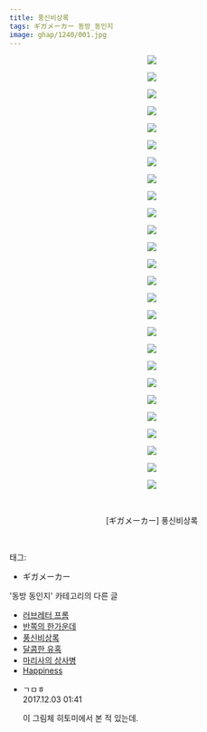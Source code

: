 ```yaml
---
title: 풍신비상록
tags: ギガメーカー 동방_동인지
image: ghap/1240/001.jpg
---
```

<div class="article">
<p style="text-align: center; clear: none; float: none;"><img src="{{ site.nasurl }}/ghap/1240/001.jpg"/></p>
<p style="text-align: center; clear: none; float: none;"><img src="{{ site.nasurl }}/ghap/1240/002.jpg"/></p>
<p style="text-align: center; clear: none; float: none;"><img src="{{ site.nasurl }}/ghap/1240/003.jpg"/></p>
<p style="text-align: center; clear: none; float: none;"><img src="{{ site.nasurl }}/ghap/1240/004.jpg"/></p>
<p style="text-align: center; clear: none; float: none;"><img src="{{ site.nasurl }}/ghap/1240/005.jpg"/></p>
<p style="text-align: center; clear: none; float: none;"><img src="{{ site.nasurl }}/ghap/1240/006.jpg"/></p>
<p style="text-align: center; clear: none; float: none;"><img src="{{ site.nasurl }}/ghap/1240/007.jpg"/></p>
<p style="text-align: center; clear: none; float: none;"><img src="{{ site.nasurl }}/ghap/1240/008.jpg"/></p>
<p style="text-align: center; clear: none; float: none;"><img src="{{ site.nasurl }}/ghap/1240/009.jpg"/></p>
<p style="text-align: center; clear: none; float: none;"><img src="{{ site.nasurl }}/ghap/1240/010.jpg"/></p>
<p style="text-align: center; clear: none; float: none;"><img src="{{ site.nasurl }}/ghap/1240/011.jpg"/></p>
<p style="text-align: center; clear: none; float: none;"><img src="{{ site.nasurl }}/ghap/1240/012.jpg"/></p>
<p style="text-align: center; clear: none; float: none;"><img src="{{ site.nasurl }}/ghap/1240/013.jpg"/></p>
<p style="text-align: center; clear: none; float: none;"><img src="{{ site.nasurl }}/ghap/1240/014.jpg"/></p>
<p style="text-align: center; clear: none; float: none;"><img src="{{ site.nasurl }}/ghap/1240/015.jpg"/></p>
<p style="text-align: center; clear: none; float: none;"><img src="{{ site.nasurl }}/ghap/1240/016.jpg"/></p>
<p style="text-align: center; clear: none; float: none;"><img src="{{ site.nasurl }}/ghap/1240/017.jpg"/></p>
<p style="text-align: center; clear: none; float: none;"><img src="{{ site.nasurl }}/ghap/1240/018.jpg"/></p>
<p style="text-align: center; clear: none; float: none;"><img src="{{ site.nasurl }}/ghap/1240/019.jpg"/></p>
<p style="text-align: center; clear: none; float: none;"><img src="{{ site.nasurl }}/ghap/1240/020.jpg"/></p>
<p style="text-align: center; clear: none; float: none;"><img src="{{ site.nasurl }}/ghap/1240/021.jpg"/></p>
<p style="text-align: center; clear: none; float: none;"><img src="{{ site.nasurl }}/ghap/1240/022.jpg"/></p>
<p style="text-align: center; clear: none; float: none;"><img src="{{ site.nasurl }}/ghap/1240/023.jpg"/></p>
<p style="text-align: center; clear: none; float: none;"><img src="{{ site.nasurl }}/ghap/1240/024.jpg"/></p>
<p style="text-align: center; clear: none; float: none;"><img src="{{ site.nasurl }}/ghap/1240/025.jpg"/></p>
<p style="text-align: center; clear: none; float: none;"><img src="{{ site.nasurl }}/ghap/1240/026.jpg"/></p>
<p style="text-align: center; clear: none; float: none;"><br/></p>
<p style="text-align: center; clear: none; float: none;">[ギガメーカー] 풍신비상록</p>
<p><br/></p>
</div><div class="tagTrail">
<p>태그: </p>
<ul>
<li>ギガメーカー</li>
</ul>
</div><div class="another">
<p>'동방 동인지' 카테고리의 다른 글</p>
<ul>
<li><a href="/2016-07-30-ghap_1242">러브레터 프롬</a></li>
<li><a href="/2016-07-30-ghap_1241">반쪽의 한가운데</a></li>
<li><a href="/2016-07-30-ghap_1240">풍신비상록</a></li>
<li><a href="/2016-07-30-ghap_1238">달콤한 유혹</a></li>
<li><a href="/2016-07-30-ghap_1237">마리사의 상사병</a></li>
<li><a href="/2016-07-30-ghap_1236">Happiness</a></li>
</ul>
</div><div class="cb_module cb_fluid">
<div class="cb_wrt cb_profile">
<div class="comment">
<ul>
<li class="cb_thumb_off" id="comment15143311">
<div class="cb_comment_area">
<div class="cb_info_area">
<div class="cb_section">
<span class="cb_nick_name">ㄱㅁㅎ</span>
</div>
<div class="cb_section">
<span class="cb_date">2017.12.03 01:41 </span>
</div>
</div>
<div class="cb_dsc_comment">
<p class="cb_dsc">
											이 그림체 히토미에서 본 적 있는데.
										</p>
</div>
</div></li>
</ul>
</div>
</div><!-- commentList close -->
</div>